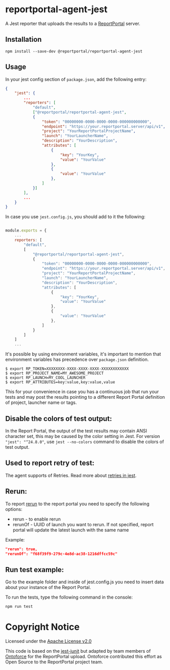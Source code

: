 # reportportal-agent-jest

A Jest reporter that uploads the results to a [ReportPortal](http://reportportal.io/) server.

## Installation

```shell
npm install --save-dev @reportportal/reportportal-agent-jest
```

## Usage
In your jest config section of `package.json`, add the following entry:
```JSON
{
    "jest": {
        ...
        "reporters": [
            "default",
            ["@reportportal/reportportal-agent-jest",
            {
                "token": "00000000-0000-0000-0000-000000000000",
                "endpoint": "https://your.reportportal.server/api/v1",
                "project": "YourReportPortalProjectName",
                "launch": "YourLauncherName",
                "description": "YourDescription",
                "attributes": [
                    {
                        "key": "YourKey",
                        "value": "YourValue"
                    },
                    {
                        "value": "YourValue"
                    },
                ]
            }]
        ],
        ...
    }
}
```

In case you use `jest.config.js`, you should add to it the following:

```javascript

module.exports = {
    ...
    reporters: [
        "default",
        [
            "@reportportal/reportportal-agent-jest",
            {
                "token": "00000000-0000-0000-0000-000000000000",                
                "endpoint": "https://your.reportportal.server/api/v1",
                "project": "YourReportPortalProjectName",
                "launch": "YourLauncherName",
                "description": "YourDescription",
                "attributes": [
                    {
                        "key": "YourKey",
                        "value": "YourValue"
                    },
                    {
                        "value": "YourValue"
                    },
                ]
            }
        ]
    ]
    ...
```

It's possible by using environment variables, it's important to mention that environment variables has precedence over `package.json` definition.

```shell
$ export RP_TOKEN=XXXXXXXX-XXXX-XXXX-XXXX-XXXXXXXXXXXX
$ export RP_PROJECT_NAME=MY_AWESOME_PROJECT
$ export RP_LAUNCH=MY_COOL_LAUNCHER
$ export RP_ATTRIBUTES=key:value,key:value,value
```
This for your convenience in case you has a continuous job that run your tests and may post the results pointing to a different Report Portal definition of project, launcher name or tags.

## Disable the colors of test output:
In the Report Portal, the output of the test results may contain ANSI character set, this may be caused by the color setting in Jest. For version `"jest": "^24.8.0"`, use `jest --no-colors` command to disable the colors of test output.

## Used to report retry of test:
The agent supports of Retries.
Read more about [retries in jest](https://jestjs.io/docs/ru/jest-object#jestretrytimes).

## Rerun:
To report [rerun](https://github.com/reportportal/documentation/blob/master/src/md/src/DevGuides/rerun.md) to the report portal you need to specify the following options:
- rerun - to enable rerun
- rerunOf - UUID of launch you want to rerun. If not specified, report portal will update the latest launch with the same name

Example:

```json
"rerun": true,
"rerunOf": "f68f39f9-279c-4e8d-ac38-1216dffcc59c"
```

## Run test example:
Go to the example folder and inside of jest.config.js you need to insert data about your instance of the Report Portal.

To run the tests, type the following command in the console:
```cmd
npm run test
```


# Copyright Notice

Licensed under the [Apache License v2.0](LICENSE)

This code is based on the [jest-junit](https://github.com/jest-community/jest-junit)
but adapted by team members of [Ontoforce](https://www.ontoforce.com) for the 
ReportPortal upload. Ontoforce contributed this effort as Open Source to the
ReportPortal project team.
